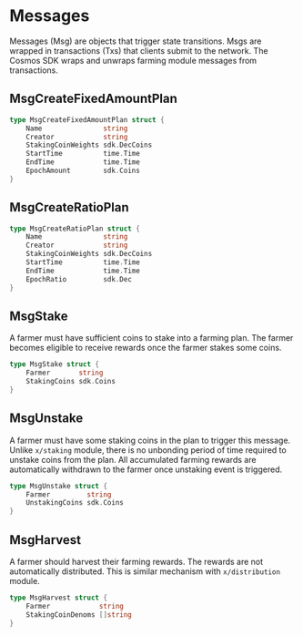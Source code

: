 <!-- order: 4 -->

# Messages

Messages (Msg) are objects that trigger state transitions. Msgs are wrapped in transactions (Txs) that clients submit to the network. The Cosmos SDK wraps and unwraps farming module messages from transactions.

## MsgCreateFixedAmountPlan

```go
type MsgCreateFixedAmountPlan struct {
    Name               string
    Creator            string
    StakingCoinWeights sdk.DecCoins
    StartTime          time.Time
    EndTime            time.Time
    EpochAmount        sdk.Coins
}
```

## MsgCreateRatioPlan

```go
type MsgCreateRatioPlan struct {
    Name               string
    Creator            string
    StakingCoinWeights sdk.DecCoins
    StartTime          time.Time
    EndTime            time.Time
    EpochRatio         sdk.Dec
}
```

## MsgStake

A farmer must have sufficient coins to stake into a farming plan. The farmer becomes eligible to receive rewards once the farmer stakes some coins.

```go
type MsgStake struct {
    Farmer       string
    StakingCoins sdk.Coins
}
```

## MsgUnstake

A farmer must have some staking coins in the plan to trigger this message. Unlike `x/staking` module, there is no unbonding period of time required to unstake coins from the plan. All accumulated farming rewards are automatically withdrawn to the farmer once unstaking event is triggered.

```go
type MsgUnstake struct {
    Farmer         string
    UnstakingCoins sdk.Coins
}

```

## MsgHarvest

A farmer should harvest their farming rewards. The rewards are not automatically distributed. This is similar mechanism with `x/distribution` module.

```go
type MsgHarvest struct {
    Farmer            string
    StakingCoinDenoms []string
}
```
